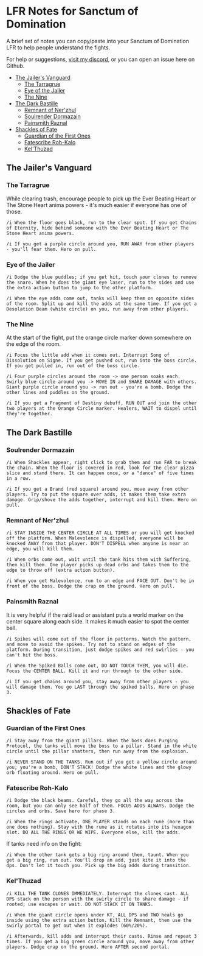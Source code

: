 # LFR Notes for Sanctum of Domination
A brief set of notes you can copy/paste into your Sanctum of Domination LFR to help people understand the fights.

For help or suggestions, [visit my discord](https://discord.gg/7sJKfawK8S), or you can open an issue here on Github.

- [The Jailer's Vanguard](#the-jailers-vanguard)
  * [The Tarragrue](#the-tarragrue)
  * [Eye of the Jailer](#eye-of-the-jailer)
  * [The Nine](#the-nine)
- [The Dark Bastille](#the-dark-bastille)
  * [Remnant of Ner'zhul](#remnant-of-nerzhul)
  * [Soulrender Dormazain](#soulrender-dormazain)
  * [Painsmith Raznal](#painsmith-raznal)
- [Shackles of Fate](#shackles-of-fate)
  * [Guardian of the First Ones](#guardian-of-the-first-ones)
  * [Fatescribe Roh-Kalo](#fatescribe-roh-kalo)
  * [Kel'Thuzad](#kelthuzad)


## The Jailer's Vanguard
### The Tarragrue
While clearing trash, encourage people to pick up the Ever Beating Heart or The Stone Heart anima powers - it's much easier if everyone has one of those.

`/i When the floor goes black, run to the clear spot. If you get Chains of Eternity, hide behind someone with the Ever Beating Heart or The Stone Heart anima powers.`

`/i If you get a purple circle around you, RUN AWAY from other players - you'll fear them. Hero on pull.`


### Eye of the Jailer
`/i Dodge the blue puddles; if you get hit, touch your clones to remove the snare. When he does the giant eye laser, run to the sides and use the extra action button to jump to the other platform.`

`/i When the eye adds come out, tanks will keep them on opposite sides of the room. Split up and kill the adds at the same time. If you get a Desolation Beam (white circle) on you, run away from other players.`


### The Nine
At the start of the fight, put the orange circle marker down somewhere on the edge of the room.

`/i Focus the little add when it comes out. Interrupt Song of Dissolution on Signe. If you get pushed out, run into the boss circle. If you get pulled in, run out of the boss circle.`

`/i Four purple circles around the room -> one person soaks each. Swirly blue circle around you -> MOVE IN and SHARE DAMAGE with others. Giant purple circle around you -> run out - you're a bomb. Dodge the other lines and puddles on the ground.`

`/i If you get a Fragment of Destiny debuff, RUN OUT and join the other two players at the Orange Circle marker. Healers, WAIT to dispel until they're together.`


## The Dark Bastille
### Soulrender Dormazain
`/i When Shackles appear, right click to grab them and run FAR to break the chain. When the floor is covered in red, look for the clear pizza slice and stand there. It can happen once, or a "dance" of five times in a row.`

`/i If you get a Brand (red square) around you, move away from other players. Try to put the square over adds, it makes them take extra damage. Grip/shove the adds together, interrupt and kill them. Hero on pull.`


### Remnant of Ner'zhul
`/i STAY INSIDE THE CENTER CIRCLE AT ALL TIMES or you will get knocked off the platform. When Malevolence is dispelled, everyone will be knocked AWAY from that player. DON'T DISPELL when anyone is near an edge, you will kill them.`

`/i When orbs come out, wait until the tank hits them with Suffering, then kill them. One player picks up dead orbs and takes them to the edge to throw off (extra action button).`

`/i When you get Malevolence, run to an edge and FACE OUT. Don't be in front of the boss. Dodge the crap on the ground. Hero on pull.`


### Painsmith Raznal
It is very helpful if the raid lead or assistant puts a world marker on the center square along each side. It makes it much easier to spot the center ball.

`/i Spikes will come out of the floor in patterns. Watch the pattern, and move to avoid the spikes. Try not to stand on edges of the platform. During transition, just dodge spikes and red swirlies - you can't hit the boss.`

`/i When the Spiked Balls come out, DO NOT TOUCH THEM, you will die. Focus the CENTER BALL. Kill it and run through to the other side.`

`/i If you get chains around you, stay away from other players - you will damage them. You go LAST through the spiked balls. Hero on phase 3.`


## Shackles of Fate
### Guardian of the First Ones
`/i Stay away from the giant pillars. When the boss does Purging Protocol, the tanks will move the boss to a pillar. Stand in the white circle until the pillar shatters, then run away from the explosion.`

`/i NEVER STAND ON THE TANKS. Run out if you get a yellow circle around you; you're a bomb, DON'T STACK! Dodge the white lines and the glowy orb floating around. Hero on pull.`


### Fatescribe Roh-Kalo
`/i Dodge the black beams. Careful, they go all the way across the room, but you can only see half of them. FOCUS ADDS ALWAYS. Dodge the circles and orbs. Save hero for phase 3.`

`/i When the rings activate, ONE PLAYER stands on each rune (more than one does nothing). Stay with the rune as it rotates into its hexagon slot. DO ALL THE RINGS OR WE WIPE. Everyone else, kill the adds.`

If tanks need info on the fight:

`/i When the other tank gets a big ring around them, taunt. When you get a big ring, run out. You'll drop an add, just kite it into the dps. Don't let it touch you. Pick up the big adds during transition.`


### Kel'Thuzad
`/i KILL THE TANK CLONES IMMEDIATELY. Interrupt the clones cast. ALL DPS stack on the person with the swirly circle to share damage - if rooted; use escapes or wait. DO NOT STACK IT ON TANKS.`

`/i When the giant circle opens under KT, ALL DPS and TWO heals go inside using the extra action button. Kill the Remnant, then use the swirly portal to get out when it explodes (60%/20%).`

`/i Afterwards, kill adds and interrupt their casts. Rinse and repeat 3 times. If you get a big green circle around you, move away from other players. Dodge crap on the ground. Hero AFTER second portal.`

